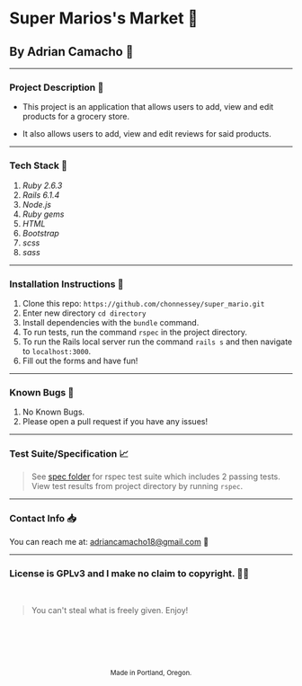 # Super Marios's Market :convenience_store:
## By Adrian Camacho :electric_plug:

---

### Project Description :pencil:

* This project is an application that allows users to add, view and edit products for a grocery store.

* It also allows users to add, view and edit reviews for said products.
---
### Tech Stack :floppy_disk:
1. _Ruby 2.6.3_
2. _Rails 6.1.4_
3. _Node.js_
4. _Ruby gems_
5. _HTML_
6. _Bootstrap_
7. _scss_
8. _sass_
---
### Installation Instructions :pushpin:
1. Clone this repo: `https://github.com/chonnessey/super_mario.git`
2. Enter new directory `cd directory`
3. Install dependencies with the `bundle` command.
4. To run tests, run the command `rspec` in the project directory.
5. To run the Rails local server run the command `rails s` and then navigate to `localhost:3000`.
6. Fill out the forms and have fun!
---
### Known Bugs :bug:
1. No Known Bugs.
2. Please open a pull request if you have any issues!
---
### Test Suite/Specification :chart_with_upwards_trend:

> See [spec folder](https://github.com/chonnessey/super_mario/tree/main/spec) for rspec test suite which includes 2 passing tests. View test results from project directory by running `rspec`.
---
### Contact Info :inbox_tray:

You can reach me at: <adriancamacho18@gmail.com> :rocket:
___
### License is GPLv3 and I make no claim to copyright. :guardsman:
<br />

> You can't steal what is freely given. Enjoy!

<br />
<br />
<br />
<br />
<p align="center">
  <small>Made in Portland, Oregon.</small>
</p>
